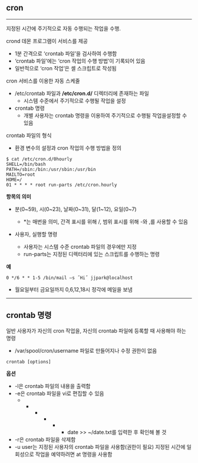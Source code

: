 ## **cron**

___

지정된 시간에 주기적으로 자동 수행되는 작업을 수행.

crond 데몬 프로그램이 서비스를 제공
- 1분 간격으로 ‘crontab 파일’을 검사하여 수행함
- ‘crontab 파일’에는 ‘cron 작업의 수행 방법’이 기록되어 있음
- 일반적으로 ‘cron 작업‘은 셸 스크립트로 작성됨

cron 서비스를 이용한 자동 스케줄
- /etc/crontab 파일과 **/etc/cron.d/** 디렉터리에 존재하는 파일
    - 시스템 수준에서 주기적으로 수행될 작업을 설정
- crontab 명령
    - 개별 사용자는 crontab 명령을 이용하여 주기적으로 수행될 작업을설정할 수 있음

crontab 파일의 형식
- 환경 변수의 설정과 cron 작업의 수행 방법을 정의

```
$ cat /etc/cron.d/0hourly
SHELL=/bin/bash
PATH=/sbin:/bin:/usr/sbin:/usr/bin
MAILTO=root
HOME=/
01 * * * * root run-parts /etc/cron.hourly
```

**항목의 의미**  
- 분(0~59), 시(0~23), 날짜(0~31), 달(1~12), 요일(0~7)
    -  *는 매번을 의미, 간격 표시를 위해 /, 범위 표시를 위해 -와 ,를 사용할 수 있음

- 사용자, 실행할 명령
    -  사용자는 시스템 수준 crontab 파일의 경우에만 지정
    -  run-parts는 지정된 디렉터리에 있는 스크립트를 수행하는 명령

**예**  
```
0 */6 * * 1-5 /bin/mail –s ˝Hi˝ jjpark@localhost
```
-  월요일부터 금요일까지 0,6,12,18시 정각에 메일을 보냄

___

## **crontab 명령**

일반 사용자가 자신의 cron 작업을, 자신의 crontab 파일에 등록할
때 사용해야 하는 명령
- /var/spool/cron/username 파일로 만들어지나 수정 권한이 없음
```
crontab [options]
```
**옵션**
- -l은 crontab 파일의 내용을 출력함
- -e은 crontab 파일을 vi로 편집할 수 있음
    - * * * * * date >> ~/date.txt를 입력한 후 확인해 볼 것
- -r은 crontab 파일을 삭제함
- -u user는 지정된 사용자의 crontab 파일을 사용함(권한이 필요)
지정된 시간에 일회성으로 작업을 예약하려면 at 명령을 사용함
